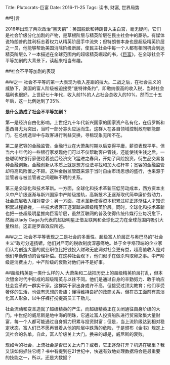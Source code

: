 Title: Plutocrats-巨富
Date: 2016-11-25
Tags: 读书, 财富, 世界局势

##引言

2016年出现了两次政治“黑天鹅”：英国脱欧和特朗普入主白宫，毫无疑问，它们是社会阶级分化加剧的产物，是草根阶层与精英阶层在民主社会中的厮杀。有媒体说特朗普的胜利标志着权力从精英阶层手中流失；但特朗普本身也是超级精英阶层之一员，他能够帮助美国消除阶级断层，使民主社会中每一个人都有相同机会到达精英阶层么？一本描述在全球范围内的超级精英崛起的书，《[巨富](https://book.douban.com/subject/25758308/)》，在全球社会不平等加剧的大背景下，读起来相当有趣。

##社会不平等加剧的表现

###之一
社会不平等的第一大表现为收入差距的拉大。二战之后，在社会主义的威胁下，美国的富人阶级被迫接受“底特律条约”，即缴纳很高的收入税，当时社会福利也很好。上世纪七十年代，收入前1%的人占社会总收入的10%。然而三十五年后，这一比例达到了35%.

**是什么造成了社会不平等加剧？**

第一是经济自由化影响。上世纪九十年代新兴国家的国家资产私有化，在俄罗斯和墨西哥尤为突出，当时一部分寡头应运而生。这群人在各自领域控制政府职能部门，在总统选举中与政客进行利益交换，寻租现象无所不在。

第二是宽容的金融监管。金融行业在大萧条时期以后变得平庸，薪资表现平平。但当六十年代的一些银行家发现他们可以不仅帮助客户管钱，还能使钱生钱之后，一些聪明的银行家便趁着战后经济突飞猛进之春风，开始了风险投资，衍生品交易各种金融创新。金融创新从本质上就是想方设法寻找和加大杠杆率；宽容的金融监管却将高风险置之不顾。这种金融监管既来源于当时自由市场思想的盛行，也来源于监管者与被监管者之间暧昧不明的关系。

第三是全球化和技术革新。一方面，全球化和技术革新压低劳动成本，西方资本主义中产阶级逐渐与新兴国家中产阶级接轨，高新技术正逐渐取代简单廉价劳动力，社会底层收入相对变少；另一方面，技术革新使得资本积累过程正逐渐往人才知识积累过程靠拢，一些技术极客正逐渐踏进超级精英阶层。同时，全球化和技术革新也把一些超级明星推向巨富阶层，虽然互联网的普及使得传统传媒行业每况愈下，然而以lady Gaga为代表的超级明星正借互联网和全球化之力在全球范围内吸引大量粉丝。这正是罗森效应所述。

###之二
社会不平等表现之二是社会的多重性。超级富人阶层正与奥巴马的“社会主义”政府分道扬镳，他们对严苛的税收制度深恶痛绝。处于金字塔顶端的企业家们认为创造大量的就业职位比把钱投入财政无底洞对社会更有益，超高值收入是对他们辛勤劳动的合理补偿。在这种社会观下，他们似乎在做杀鸡取卵之事。中产阶级是消费主力，中产阶级的衰败对他们并不是好事。

##超级精英是一类什么样的人
大萧条和二战把历史上的超级精英阶层打乱，但本次镀金时代中形成的超级精英与以往不同。他们是通过自身的辛勤努力、敢于响应社会变革的一群实干家。这群实干家出身或许不高，但接受过顶尖教育；他们享受奢侈的生活，也做有思想的贵族；懂得维持良好的政商关系，但在员工面前有意淡化富人形象，以牛仔裤打扮提高员工干劲儿。

社会流动和变革造就了超级精英的产生，而超级精英正在关闭通往自身阶级的大门。中世纪的威尼斯是地中海的明珠，它通过富人投资船队进行贸易聚集大量财富，每一个人都可能通过自身努力积累与投资财富；但是，当上流阶级达到相对稳定状态，富人们已不愿再冒着从他的阶层中跌落的危险，于是颁布《金书》规定上流社会的名单，自此，富人阶级关上大门。换来的却是，威尼斯的衰败。

现如今的社会，上流社会是否已关上大门？或者，它正逐渐打开？机遇在哪里？我又该如何抓住它呢？书中有提到在21世纪中，快速有效地处理数据将会是最重要的技能之一，所以，还是大数据？


